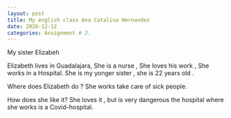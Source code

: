 ```yaml
---
layout: post
title: My english class Ana Catalina Hernandez
date: 2020-12-12
categories: Assignment # 2.
---
```


My sister Elizabeh

Elizabeth lives in Guadalajara, She is  a nurse , She loves his work , She works in a Hospital.
She is my yonger sister , she is 22 years old .

Where does Elizabeth do ?
She works take care of sick people.

How does she like it?
She loves it , but is very dangerous the hospital where she works is a Covid-hospital.




